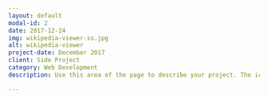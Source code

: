 ```yaml
---
layout: default
modal-id: 2
date: 2017-12-24
img: wikipedia-viewer-ss.jpg
alt: wikipedia-viewer
project-date: December 2017
client: Side Project
category: Web Development
description: Use this area of the page to describe your project. The icon above is part of a free icon set by <a href="https://sellfy.com/p/8Q9P/jV3VZ/">Flat Icons</a>. On their website, you can download their free set with 16 icons, or you can purchase the entire set with 146 icons for only $12!

---
```

